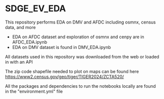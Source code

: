# SDGE_EV_EDA
This repository performs EDA on DMV and AFDC including osmnx, census data, and more

- EDA on AFDC dataset and exploration of osmnx and cenpy are in AFDC_EDA.ipynb
- EDA on DMV dataset is found in DMV_EDA.ipynb

All datasets used in this repository was downloaded from the web or loaded in with an API

The zip code shapefile needed to plot on maps can be found here https://www2.census.gov/geo/tiger/TIGER2024/ZCTA520/

All the packages and dependencies to run the notebooks locally are found in the "environment.yml" file
